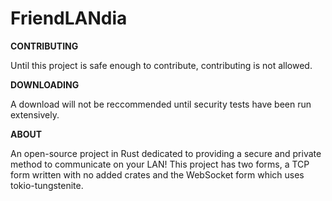 # FriendLANdia
**CONTRIBUTING**

Until this project is safe enough to contribute, contributing is not allowed.

**DOWNLOADING**

A download will not be reccommended until security tests have been run extensively.

**ABOUT**

An open-source project in Rust dedicated to providing a secure and private method to communicate on your LAN! This project has two forms, a TCP form written with no added crates and the WebSocket form which uses tokio-tungstenite.
